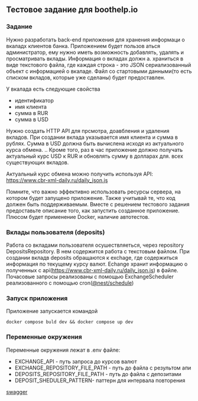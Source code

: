 ## Тестовое задание для boothelp.io


### Задание
 Нужно разработать back-end приложения для хранения информаци о вкаладх клиентов банка. Приложением будет пользов    аться
 администратор, ему нужно иметь возможность добавлять, удалять и просматривать вклады. Информация о вкладах должн    а.
 храниться в виде текстового файла, где каждая строка - это JSON сериализованный объект с информацией о вкаладе.     Файл со
 стартовыми данными(то есть списком вкладов, которые уже сделаны) будет предоставлен.
 
 У вкалада есть следующие свойства
 - идентификатор
 - имя клиента
 - сумма в RUR
 - сумма в USD
 
 Нужно создать HTTP API для прсмотра, доавбления и удаления вкладов. При создании вклада указывается имя клиента     и сумма
 в рублях. Сумма в USD должна быть вычислена исходя из актуального курса обмена.
 ..
 Кроме того, раз в час приложение должно получать актуальный курс USD к RUR и обновлять сумму в долларах для.
 всех существующих вкладов.

 Актуальный курс обмена можно получить используя API: https://www.cbr-xml-daily.ru/daily_json.js
 
 Помните, что важно эффективно использовать ресурсы сервера, на котором будет запущено приложение. Также учитывай    те, что
 код должен быть поддерживаемым. Вместе с решением тестового задания предоставьте описание того, как запустить
 созданное приложение. Плюсом будет применение Docker, наличие автотестов.

 ### Вклады пользователя (deposits)
 Работа со вкладами пользователя осушествляеться, через repository DepositsRepository.
 В нем содержится работа с текстовым файлом. 
 При создании вкладв deposits обращаются к exchage, где содержиться информация по текущему курсу валют. Echange хранит информацию о полученных с api(https://www.cbr-xml-daily.ru/daily_json.js) в файле. Почасовые запросы реализованы с помощью ExchangeScheduler реализованного с помощью cron([@nest/schedule](https://www.npmjs.com/package/nest-schedule))

 ### Запуск приложения
Приложение запyскается командой 
```
docker compose buld dev && docker compose up dev
```
### Переменные окружения
Переменные окружения лежат в .env файле:
- EXCHANGE_API - путь запроса до курсов валют
- EXCHANGE_REPOSITORY_FILE_PATH - путь до файла с результом апи
- DEPOSITS_REPOSITORY_FILE_PATH - путь до файла с депозитами
- DEPOSIT_SHEDULER_PATTERN- паттерн для интервала повторения

[swagger](http://localhost:3000/api)